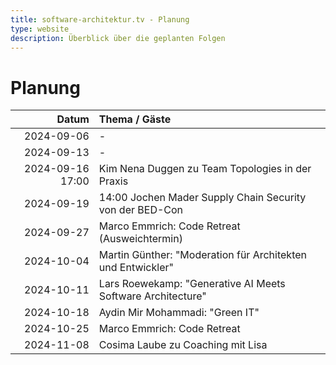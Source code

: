```yaml
---
title: software-architektur.tv - Planung
type: website
description: Überblick über die geplanten Folgen
---
```


# Planung

|            Datum | Thema / Gäste                                               |
|-----------------:|:------------------------------------------------------------|
|       2024-09-06 | -                                                           |
|       2024-09-13 | -                                                           |
| 2024-09-16 17:00 | Kim Nena Duggen zu Team Topologies in der Praxis            |
|       2024-09-19 | 14:00 Jochen Mader Supply Chain Security von der BED-Con    |
|       2024-09-27 | Marco Emmrich: Code Retreat (Ausweichtermin)                |
|       2024-10-04 | Martin Günther: "Moderation für Architekten und Entwickler" |
|       2024-10-11 | Lars Roewekamp: "Generative AI Meets Software Architecture" |
|       2024-10-18 | Aydin Mir Mohammadi: "Green IT"                             |
|       2024-10-25 | Marco Emmrich: Code Retreat                                 |
|       2024-11-08 | Cosima Laube zu Coaching mit Lisa                           |

